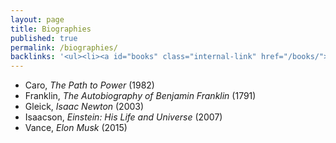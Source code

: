 ```yaml
---
layout: page
title: Biographies
published: true
permalink: /biographies/
backlinks: '<ul><li><a id="books" class="internal-link" href="/books/">Books</a></li></ul>'
---
```


* Caro, _The Path to Power_ (1982) 
* Franklin, _The Autobiography of Benjamin Franklin_ (1791) 
* Gleick, _Isaac Newton_ (2003) 
* Isaacson, _Einstein: His Life and Universe_ (2007) 
* Vance, _Elon Musk_ (2015) 
